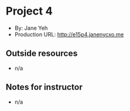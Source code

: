 # Project 4
+ By: Jane Yeh
+ Production URL: <http://e15p4.janenycxo.me>

## Outside resources
+ n/a

## Notes for instructor
+ n/a